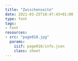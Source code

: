```yaml
---
title: "Zwischenseite"
date: 2021-03-25T18:47:43+01:00
type: font
tags:
- Font
resources:
- src: "page018.jpg"
  params:
    iiif: page018/info.json
    class: sheet
---
```

